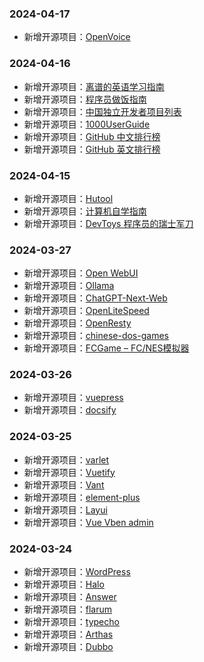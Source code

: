 ### 2024-04-17

* 新增开源项目：[OpenVoice](https://github.1nav.top/sites/259.html)

### 2024-04-16

* 新增开源项目：[离谱的英语学习指南](https://github.1nav.top/sites/256.html)
* 新增开源项目：[程序员做饭指南](https://github.1nav.top/sites/242.html)
* 新增开源项目：[中国独立开发者项目列表](https://github.1nav.top/sites/244.html)
* 新增开源项目：[1000UserGuide](https://github.1nav.top/sites/245.html)
* 新增开源项目：[GitHub 中文排行榜](https://github.1nav.top/sites/248.html)
* 新增开源项目：[GitHub 英文排行榜](https://github.1nav.top/sites/250.html)

### 2024-04-15

* 新增开源项目：[Hutool](https://github.1nav.top/sites/216.html)
* 新增开源项目：[计算机自学指南](https://github.1nav.top/sites/223.html)
* 新增开源项目：[DevToys 程序员的瑞士军刀](https://github.1nav.top/sites/227.html)

### 2024-03-27

* 新增开源项目：[Open WebUI](https://github.1nav.top/sites/206.html)
* 新增开源项目：[Ollama](https://github.1nav.top/sites/201.html)
* 新增开源项目：[ChatGPT-Next-Web](https://github.1nav.top/sites/199.html)
* 新增开源项目：[OpenLiteSpeed](https://github.1nav.top/sites/193.html)
* 新增开源项目：[OpenResty](https://github.1nav.top/sites/186.html)
* 新增开源项目：[chinese-dos-games](https://github.1nav.top/sites/184.html)
* 新增开源项目：[FCGame – FC/NES模拟器](https://github.1nav.top/sites/179.html)

### 2024-03-26

* 新增开源项目：[vuepress](https://github.1nav.top/sites/135.html)
* 新增开源项目：[docsify](https://github.1nav.top/sites/129.html)

### 2024-03-25

* 新增开源项目：[varlet](https://github.1nav.top/sites/114.html)
* 新增开源项目：[Vuetify](https://github.1nav.top/sites/110.html)
* 新增开源项目：[Vant](https://github.1nav.top/sites/106.html)
* 新增开源项目：[element-plus](https://github.1nav.top/sites/101.html)
* 新增开源项目：[Layui](https://github.1nav.top/sites/99.html)
* 新增开源项目：[Vue Vben admin](https://github.1nav.top/sites/96.html)

### 2024-03-24

* 新增开源项目：[WordPress](https://github.1nav.top/sites/56.html)
* 新增开源项目：[Halo](https://github.1nav.top/sites/58.html)
* 新增开源项目：[Answer](https://github.1nav.top/sites/17.html)
* 新增开源项目：[flarum](https://github.1nav.top/sites/52.html)
* 新增开源项目：[typecho](https://github.1nav.top/sites/61.html)
* 新增开源项目：[Arthas](https://github.1nav.top/sites/45.html)
* 新增开源项目：[Dubbo](https://github.1nav.top/sites/72.html)